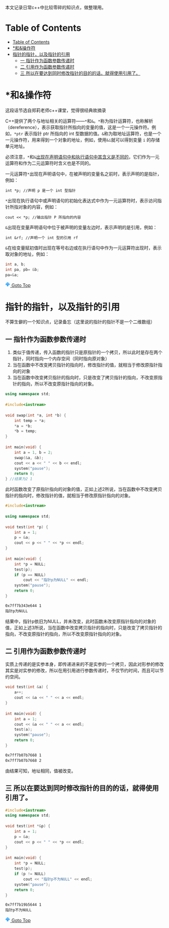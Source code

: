 本文记录日常c++中比较零碎的知识点，做整理用。

# Table of Contents
- [Table of Contents](#table-of-contents)
- [*和&操作符](#和操作符)
- [指针的指针，以及指针的引用](#指针的指针以及指针的引用)
  - [一 指针作为函数参数传递时](#一-指针作为函数参数传递时)
  - [二 引用作为函数参数传递时](#二-引用作为函数参数传递时)
  - [三 所以在要达到同时修改指针的目的的话，就得使用引用了。](#三-所以在要达到同时修改指针的目的的话就得使用引用了)

# *和&操作符
这段话节选自郑莉老师c++课堂，觉得很经典故摘录

C++提供了两个与地址相关的运算符——`*`和`&`。`*`称为指针运算符，也称解析（dereference），表示获取指针所指向的变量的值，这是一个一元操作符。例如，`*ptr` 表示指针 ptr 所指向的 int 型数据的值。`&`称为取地址运算符，也是一个一元操作符，用来得到一个对象的地址，例如，使用`&i`就可以得到变量 `i` 的存储单元地址。

必须注意，`*`和`&`<u>出现在声明语句中和执行语句中其含义是不同的</u>，它们作为一元运算符和作为二元运算符时含义也是不同的。

一元运算符`*`出现在声明语句中，在被声明的变量名之前时，表示声明的是指针，例如：

`int *p; //声明 p 是一个 int 型指针`

`*`出现在执行语句中或声明语句的初始化表达式中作为一元运算符时，表示访问指针所指对象的内容，例如：

`cout << *p; //输出指针 P 所指向的内容`

`&`出现在变量声明语句中位于被声明的变量左边时，表示声明的是引用，例如：

`int &rf; //声明一个 int 型的引用 rf`

`&`在给变量赋初值时出现在等号右边或在执行语句中作为一元运算符出现时，表示取对象的地址，例如：
```cpp
int a, b;
int pa, pb= &b;
pa=&a;
```

[![top] Goto Top](#table-of-contents)

# 指针的指针，以及指针的引用

不算生僻的一个知识点，记录备忘（这里说的指针的指针不是一个二维数组）
## 一 指针作为函数参数传递时

1. 类似于值传递，传入函数的指针只是原指针的一个拷贝，所以此时是存在两个指针，同时指向一个内存空间（同时指向原对象）
2. 当在函数中不改变拷贝指针的指向时，修改指针的值，就相当于修改原指针指向的对象
3. 当在函数中改变拷贝指针的指向时，只是改变了拷贝指针的指向，不改变原指针的指向，所以不改变原指针指向的对象。

```cpp
using namespace std;

#include<iostream>

void swap(int *a, int *b) {
    int temp = *a;
    *a = *b;
    *b = temp;
}

int main(void) {
    int a = 1, b = 2;
    swap(&a, &b);
    cout << a << " " << b << endl;
    system("pause");
    return 0;
} //结果为2 1
```

此时函数改变了原指针指向的对象的值，正如上述2所说，当在函数中不改变拷贝指针的指向时，修改指针的值，就相当于修改原指针指向的对象。

```cpp
#include<iostream>

using namespace std;

void test(int *p) {
    int a = 1;
    p = &a;
    cout << p << " " << *p << endl;
}

int main(void) {
    int *p = NULL;
    test(p);
    if (p == NULL)
        cout << "指针p为NULL" << endl;
    system("pause");
    return 0;
}
```
```sh
0x7ff7b343e644 1
指针p为NULL
```
结果中，指针p依旧为NULL，并未改变，此时函数未改变原指针指向的对象的值，正如上述3所说，当在函数中改变拷贝指针的指向时，只是改变了拷贝指针的指向，不改变原指针的指向，所以不改变原指针指向的对象。

## 二 引用作为函数参数传递时
实质上传递的是实参本身，即传递进来的不是实参的一个拷贝，因此对形参的修改其实是对实参的修改，所以在用引用进行参数传递时，不仅节约时间，而且可以节约空间。
```cpp
void test(int &a) {
    a++;
    cout << &a << " " << a << endl;
}

int main(void) {
    int a = 1;
    cout << &a << " " << a << endl;
    test(a);
    system("pause");
    return 0;
}
```
```sh
0x7ff7b07b7668 1
0x7ff7b07b7668 2
```

由结果可知，地址相同，值被改变。

## 三 所以在要达到同时修改指针的目的的话，就得使用引用了。
```cpp
#include<iostream>
using namespace std;

void test(int *&p) {
    int a = 1;
    p = &a;
    cout << p << " " << *p << endl;
}

int main(void) {
    int *p = NULL;
    test(p);
    if (p != NULL)
        cout << "指针p不为NULL" << endl;
    system("pause");
    return 0;
}
```
```sh
0x7ff7b19b5644 1
指针p不为NULL
```

[![top] Goto Top](#table-of-contents)

[top]: up.png
[top]: https://upload.nhyilin.cn/2021-11-19-up.png
